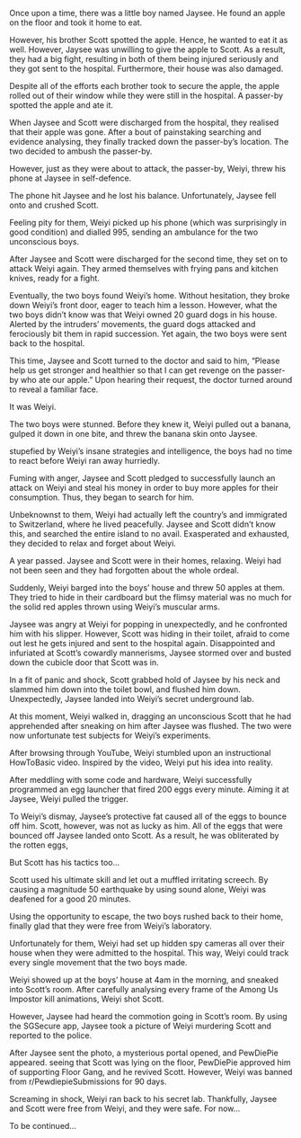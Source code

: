 Once upon a time, there was a little boy named Jaysee. He found an apple on the floor and took it home to eat. <br>

However, his brother Scott spotted the apple. Hence, he wanted to eat it as well. However, Jaysee was unwilling to give the apple to Scott. As a result, they had a big fight, resulting in both of them being injured seriously and they got sent to the hospital. Furthermore, their house was also damaged. <br>

Despite all of the efforts each brother took to secure the apple, the apple rolled out of their window while they were still in the hospital. A passer-by spotted the apple and ate it. <br>

When Jaysee and Scott were discharged from the hospital, they realised that their apple was gone. After a bout of painstaking searching and evidence analysing, they finally tracked down the passer-by’s location. The two decided to ambush the passer-by. <br>

However, just as they were about to attack, the passer-by, Weiyi, threw his phone at Jaysee in self-defence. <br>

The phone hit Jaysee and he lost his balance. Unfortunately, Jaysee fell onto and crushed Scott. <br>

Feeling pity for them, Weiyi picked up his phone (which was surprisingly in good condition) and dialled 995, sending an ambulance for the two unconscious boys.  <br>

After Jaysee and Scott were discharged for the second time, they set on to attack Weiyi again. They armed themselves with frying pans and kitchen knives, ready for a fight. <br>

Eventually, the two boys found Weiyi’s home. Without hesitation, they broke down Weiyi’s front door, eager to teach him a lesson. However, what the two boys didn’t know was that Weiyi owned 20 guard dogs in his house. Alerted by the intruders’ movements, the guard dogs attacked and ferociously bit them in rapid succession. Yet again, the two boys were sent back to the hospital. <br>

This time, Jaysee and Scott turned to the doctor and said to him, “Please help us get stronger and healthier so that I can get revenge on the passer-by who ate our apple.” Upon hearing their request, the doctor turned around to reveal a familiar face. <br>

It was Weiyi. <br>

The two boys were stunned. Before they knew it, Weiyi pulled out a banana, gulped it down in one bite, and threw the banana skin onto Jaysee. <br>

stupefied by Weiyi’s insane strategies and intelligence, the boys had no time to react before Weiyi ran away hurriedly. <br>

Fuming with anger, Jaysee and Scott pledged to successfully launch an attack on Weiyi and steal his money in order to buy more apples for their consumption. Thus, they began to search for him. <br>

Unbeknownst to them, Weiyi had actually left the country’s and immigrated to Switzerland, where he lived peacefully. Jaysee and Scott didn’t know this, and searched the entire island to no avail. Exasperated and exhausted, they decided to relax and forget about Weiyi. <br>

A year passed. Jaysee and Scott were in their homes, relaxing. Weiyi had not been seen and they had forgotten about the whole ordeal. <br>

Suddenly, Weiyi barged into the boys’ house and threw 50 apples at them. They tried to hide in their cardboard but the flimsy material was no much for the solid red apples thrown using Weiyi’s muscular arms. <br>

Jaysee was angry at Weiyi for popping in unexpectedly, and he confronted him with his slipper. However, Scott was hiding in their toilet, afraid to come out lest he gets injured and sent to the hospital again. Disappointed and infuriated at Scott’s cowardly mannerisms, Jaysee stormed over and busted down the cubicle door that Scott was in. <br>

In a fit of panic and shock, Scott grabbed hold of Jaysee by his neck and slammed him down into the toilet bowl, and flushed him down. Unexpectedly, Jaysee landed into Weiyi’s secret underground lab. <br>

At this moment, Weiyi walked in, dragging an unconscious Scott that he had apprehended after sneaking on him after Jaysee was flushed. The two were now unfortunate test subjects for Weiyi’s experiments. <br>

After browsing through YouTube, Weiyi stumbled upon an instructional HowToBasic video. Inspired by the video, Weiyi put his idea into reality. <br>

After meddling with some code and hardware, Weiyi successfully programmed an egg launcher that fired 200 eggs every minute. Aiming it at Jaysee, Weiyi pulled the trigger. <br>

To Weiyi’s dismay, Jaysee’s protective fat caused all of the eggs to bounce off him. Scott, however, was not as lucky as him. All of the eggs that were bounced off Jaysee landed onto Scott. As a result, he was obliterated by the rotten eggs, <br>

But Scott has his tactics too… <br>

Scott used his ultimate skill and let out a muffled irritating screech. By causing a magnitude 50 earthquake by using sound alone, Weiyi was deafened for a good 20 minutes. <br>

Using the opportunity to escape, the two boys rushed back to their home, finally glad that they were free from Weiyi’s laboratory. <br>

Unfortunately for them, Weiyi had set up hidden spy cameras all over their house when they were admitted to the hospital. This way, Weiyi could track every single movement that the two boys made. <br>

Weiyi showed up at the boys’ house at 4am in the morning, and sneaked into Scott’s room. After carefully analysing every frame of the Among Us Impostor kill animations, Weiyi shot Scott. <br>

However, Jaysee had heard the commotion going in Scott’s room. By using the SGSecure app, Jaysee took a picture of Weiyi murdering Scott and reported to the police. <br>

After Jaysee sent the photo, a mysterious portal opened, and PewDiePie appeared. seeing that Scott was lying on the floor, PewDiePie approved him of supporting Floor Gang, and he revived Scott. However, Weiyi was banned from r/PewdiepieSubmissions for 90 days. <br>

Screaming in shock, Weiyi ran back to his secret lab. Thankfully, Jaysee and Scott were free from Weiyi, and they were safe. For now... <br>

To be continued…
